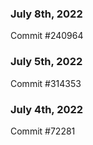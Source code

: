 ### July 8th, 2022

Commit #240964

### July 5th, 2022

Commit #314353


### July 4th, 2022

Commit #72281
